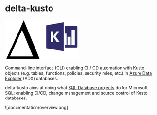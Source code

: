 # delta-kusto

![delta-kusto](delta-kusto.png)

Command-line interface (CLI) enabling CI / CD automation with Kusto objects (e.g. tables, functions, policies, security roles, etc.)
in [Azure Data Explorer](https://docs.microsoft.com/en-us/azure/data-explorer/data-explorer-overview) (ADX) databases.

delta-kusto aims at doing what [SQL Database projects](https://docs.microsoft.com/en-us/sql/ssdt/project-oriented-offline-database-development?view=sql-server-ver15) do for Microsoft SQL:  enabling CI/CD, change management and source control of Kusto databases.

![documentation/overview.png]

